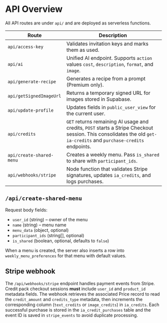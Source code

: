 # API Overview

All API routes are under `api/` and are deployed as serverless functions.

| Route | Description |
|-------|-------------|
| `api/access-key` | Validates invitation keys and marks them as used. |
| `api/ai` | Unified AI endpoint. Supports `action` values `cost`, `description`, `format`, and `image`. |
| `api/generate-recipe` | Generates a recipe from a prompt (Premium only). |
| `api/getSignedImageUrl` | Returns a temporary signed URL for images stored in Supabase. |
| `api/update-profile` | Updates fields in `public_user_view` for the current user. |
| `api/credits` | `GET` returns remaining AI usage and credits, `POST` starts a Stripe Checkout session. This consolidates the old `get-ia-credits` and `purchase-credits` endpoints. |
| `api/create-shared-menu` | Creates a weekly menu. Pass `is_shared` to share with `participant_ids`. |
| `api/webhooks/stripe` | Node function that validates Stripe signatures, updates `ia_credits`, and logs purchases. |

## `/api/create-shared-menu`

Request body fields:

- `user_id` (string) – owner of the menu
- `name` (string) – menu name
- `menu_data` (object, optional)
- `participant_ids` (string[], optional)
- `is_shared` (boolean, optional, defaults to `false`)

When a menu is created, the server also inserts a row into `weekly_menu_preferences`
for that menu with default values.

## Stripe webhook

The `/api/webhooks/stripe` endpoint handles payment events from Stripe. Credit
pack checkout sessions **must** include `user_id` and `product_id` metadata
fields. The webhook retrieves the associated Price record to read the
`credit_amount` and `credits_type` metadata, then increments the corresponding
column (`text_credits` or `image_credits`) in `ia_credits`. Each successful
purchase is stored in the `ia_credit_purchases` table and the event ID is saved
in `stripe_events` to avoid duplicate processing.

